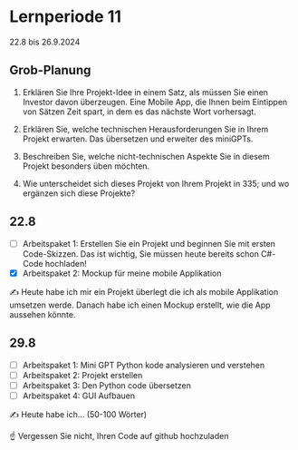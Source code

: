# Lernperiode 11

22.8 bis 26.9.2024

## Grob-Planung

1. Erklären Sie Ihre Projekt-Idee in einem Satz, als müssen Sie einen Investor davon überzeugen.
   Eine Mobile App, die Ihnen beim Eintippen von Sätzen Zeit spart, in dem es das nächste Wort vorhersagt.
3. Erklären Sie, welche technischen Herausforderungen Sie in Ihrem Projekt erwarten.
   Das übersetzen und erweiter des miniGPTs.
5. Beschreiben Sie, welche nicht-technischen Aspekte Sie in diesem Projekt besonders üben möchten.
   
7. Wie unterscheidet sich dieses Projekt von Ihrem Projekt in 335; und wo ergänzen sich diese Projekte?

## 22.8

- [ ] Arbeitspaket 1: Erstellen Sie ein Projekt und beginnen Sie mit ersten Code-Skizzen. Das ist wichtig, Sie müssen heute bereits schon C#-Code hochladen!
- [x] Arbeitspaket 2: Mockup für meine mobile Applikation

✍️ Heute habe ich mir ein Projekt überlegt die ich als mobile Applikation umsetzen werde. Danach habe ich einen Mockup erstellt, wie die App aussehen könnte.

## 29.8

- [ ] Arbeitspaket 1: Mini GPT Python kode analysieren und verstehen
- [ ] Arbeitspaket 2: Projekt erstellen
- [ ] Arbeitspaket 3: Den Python code übersetzen 
- [ ] Arbeitspaket 4: GUI Aufbauen

✍️ Heute habe ich... (50-100 Wörter)

☝️ Vergessen Sie nicht, Ihren Code auf github hochzuladen


